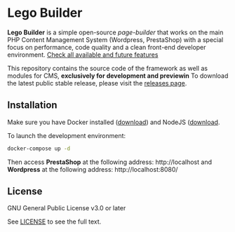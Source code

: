 # Lego Builder

**Lego Builder** is a simple open-source _page-builder_ that works on the main PHP Content Management System (Wordpress, PrestaShop) with a special focus on performance, code quality and a clean front-end developer environment. [Check all available and future features](#features)

This repository contains the source code of the framework as well as modules for CMS, **exclusively for development and previewin** To download the latest public stable release, please visit the [releases page](/releases).

## Installation

Make sure you have Docker installed ([download](https://www.docker.com/)) and NodeJS ([download](https://nodejs.org/en/download).

To launch the development environment:

```bash
docker-compose up -d
```

Then access **PrestaShop** at the following address: http://localhost and **Wordpress** at the following address: http://localhost:8080/

## License

GNU General Public License v3.0 or later

See [LICENSE](/blob/main/LICENSE) to see the full text.
